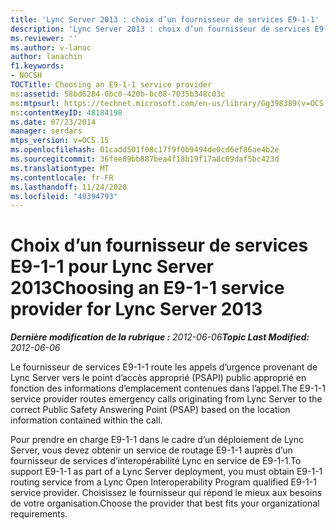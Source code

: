 ```yaml
---
title: 'Lync Server 2013 : choix d’un fournisseur de services E9-1-1'
description: 'Lync Server 2013 : choix d’un fournisseur de services E9-1-1.'
ms.reviewer: ''
ms.author: v-lanac
author: lanachin
f1.keywords:
- NOCSH
TOCTitle: Choosing an E9-1-1 service provider
ms:assetid: 58bd6284-0bc0-420b-bc08-7035b348c03c
ms:mtpsurl: https://technet.microsoft.com/en-us/library/Gg398389(v=OCS.15)
ms:contentKeyID: 48184198
ms.date: 07/23/2014
manager: serdars
mtps_version: v=OCS.15
ms.openlocfilehash: 01cadd501f08c17f9f0b9494de0cd6ef86ae4b2e
ms.sourcegitcommit: 36fee89bb887bea4f18b19f17a8c69daf5bc423d
ms.translationtype: MT
ms.contentlocale: fr-FR
ms.lasthandoff: 11/24/2020
ms.locfileid: "49394793"
---
```

# <a name="choosing-an-e9-1-1-service-provider-for-lync-server-2013"></a><span data-ttu-id="c0a85-103">Choix d’un fournisseur de services E9-1-1 pour Lync Server 2013</span><span class="sxs-lookup"><span data-stu-id="c0a85-103">Choosing an E9-1-1 service provider for Lync Server 2013</span></span>

<div data-xmlns="http://www.w3.org/1999/xhtml">

<div class="topic" data-xmlns="http://www.w3.org/1999/xhtml" data-msxsl="urn:schemas-microsoft-com:xslt" data-cs="https://msdn.microsoft.com/">

<div data-asp="https://msdn2.microsoft.com/asp">



</div>

<div id="mainSection">

<div id="mainBody"><span data-ttu-id="c0a85-104">

<span> </span></span><span class="sxs-lookup"><span data-stu-id="c0a85-104">

<span> </span></span></span>

<span data-ttu-id="c0a85-105">_**Dernière modification de la rubrique :** 2012-06-06_</span><span class="sxs-lookup"><span data-stu-id="c0a85-105">_**Topic Last Modified:** 2012-06-06_</span></span>

<span data-ttu-id="c0a85-106">Le fournisseur de services E9-1-1 route les appels d’urgence provenant de Lync Server vers le point d’accès approprié (PSAPI) public approprié en fonction des informations d’emplacement contenues dans l’appel.</span><span class="sxs-lookup"><span data-stu-id="c0a85-106">The E9-1-1 service provider routes emergency calls originating from Lync Server to the correct Public Safety Answering Point (PSAP) based on the location information contained within the call.</span></span>

<span data-ttu-id="c0a85-107">Pour prendre en charge E9-1-1 dans le cadre d’un déploiement de Lync Server, vous devez obtenir un service de routage E9-1-1 auprès d’un fournisseur de services d’interopérabilité Lync en service de E9-1-1.</span><span class="sxs-lookup"><span data-stu-id="c0a85-107">To support E9-1-1 as part of a Lync Server deployment, you must obtain E9-1-1 routing service from a Lync Open Interoperability Program qualified E9-1-1 service provider.</span></span> <span data-ttu-id="c0a85-108">Choisissez le fournisseur qui répond le mieux aux besoins de votre organisation.</span><span class="sxs-lookup"><span data-stu-id="c0a85-108">Choose the provider that best fits your organizational requirements.</span></span>

<span data-ttu-id="c0a85-109"></div>

<span> </span>

</div>

</div>

</span><span class="sxs-lookup"><span data-stu-id="c0a85-109"></div>

<span> </span>

</div>

</div>

</span></span></div>

